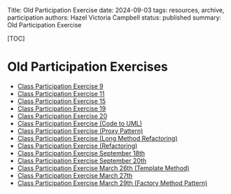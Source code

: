 Title: Old Participation Exercise
date: 2024-09-03
tags: resources, archive, participation
authors: Hazel Victoria Campbell
status: published
summary: Old Participation Exercise

[TOC]

# Old Participation Exercises

* [Class Participation Exercise 9]({filename}../archive/class_participation_exer9.md)
* [Class Participation Exercise 11]({filename}../archive/class_participation_exer11.md)
* [Class Participation Exercise 15]({filename}../archive/class_participation_exer15.md)
* [Class Participation Exercise 19]({filename}../archive/class_participation_exer19.md)
* [Class Participation Exercise 20]({filename}../archive/class_participation_exer20.md)
* [Class Participation Exercise (Code to UML)]({filename}../archive/class_participation_exer_codeToUML.md)
* [Class Participation Exercise (Proxy Pattern)]({filename}../archive/Class_Participation_Exercise_Proxy_Pattern.md)
* [Class Participation Exercise (Long Method Refactoring)]({filename}../archive/class_participation_exer_20200406_Long_Method_Refactoring.md)
* [Class Participation Exercise (Refactoring)]({filename}../archive/class_participation_exer_20200408_Refactoring.md)
* [Class Participation Exercise September 18th]({filename}../archive/class_participation_exer_sept18.md)
* [Class Participation Exercise September 20th]({filename}../archive/class_participation_exer_sept20.md)
* [Class Participation Exercise March 26th (Template Method)]({filename}../archive/class_participation_exer_march26_Template_Method.md)
* [Class Participation Exercise March 27th]({filename}../archive/class_participation_exer_march27.md)
* [Class Participation Exercise March 29th (Factory Method Pattern)]({filename}../archive/class_participation_exer_march29_Factory_Method_Pattern.md)

